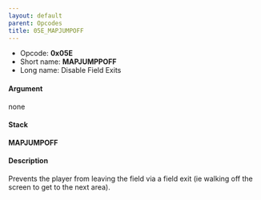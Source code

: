 ```yaml
---
layout: default
parent: Opcodes
title: 05E_MAPJUMPOFF
---
```


-   Opcode: **0x05E**
-   Short name: **MAPJUMPPOFF**
-   Long name: Disable Field Exits

#### Argument

none

#### Stack

  
**MAPJUMPOFF**

#### Description

Prevents the player from leaving the field via a field exit (ie walking off the screen to get to the next area).
